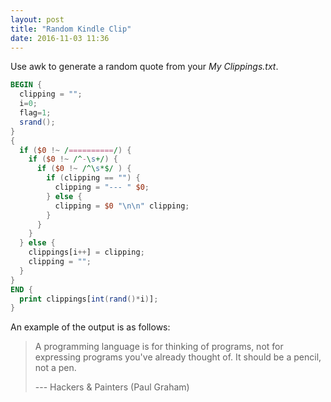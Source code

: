 ```yaml
---
layout: post
title: "Random Kindle Clip"
date: 2016-11-03 11:36
---
```


Use awk to generate a random quote from your *My Clippings.txt*.

``` awk
BEGIN {
  clipping = "";
  i=0;
  flag=1;
  srand();
}
{
  if ($0 !~ /==========/) {
    if ($0 !~ /^-\s+/) {
      if ($0 !~ /^\s*$/ ) {
        if (clipping == "") {
          clipping = "--- " $0;
        } else {
          clipping = $0 "\n\n" clipping;
        }
      }
    }
  } else {
    clippings[i++] = clipping;
    clipping = "";
  }
}
END {
  print clippings[int(rand()*i)];
}
```

An example of the output is as follows:

> A programming language is for thinking of programs, not for expressing programs you've already thought of. It should be a pencil, not a pen.
> 
> --- Hackers & Painters (Paul Graham)
